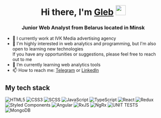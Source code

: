<h1 align="center">Hi there, I'm <a href="https://www.linkedin.com/in/gprokopovich/" target="_blank">Gleb</a> 
<img src="https://github.com/blackcater/blackcater/raw/main/images/Hi.gif" height="32"/></h1>
<h3 align="center">Junior Web Analyst from Belarus located in Minsk</h3>

- 🔭 I currently work at IVK Media advertising agency <br/>
- 🤔 I'm highly interested in web analytics and programming, but I'm also open to learning new technologies <br/> If you have any opportunities or suggestions, please feel free to reach out to me <br/>
- 🌱 I’m currently learning web analytics tools  <br/>
- 📫 How to reach me: <a href="https://t.me/glebprokopovich" target="_blank">Telegram</a> or <a href="https://www.linkedin.com/in/gprokopovich/" target="_blank">LinkedIn</a>

## My tech stack
![HTML5](https://img.shields.io/badge/HTML5-%23E34F26.svg?style=for-the-badge&logo=html5&logoColor=white&color=475e78)
![CSS3](https://img.shields.io/badge/CSS3-%231572B6.svg?style=for-the-badge&logo=css3&logoColor=white&color=475e78)
![SCSS](https://img.shields.io/badge/SCSS-%23CC6699.svg?style=for-the-badge&logo=sass&logoColor=white&color=475e78)
![JavaScript](https://img.shields.io/badge/JavaScript-%23F7DF1E.svg?style=for-the-badge&logo=javascript&logoColor=black&color=475e78)
![TypeScript](https://img.shields.io/badge/typescript-%23007ACC.svg?style=for-the-badge&logo=typescript&logoColor=white&color=475e78)
![React](https://img.shields.io/badge/react-%2320232a.svg?style=for-the-badge&logo=react&logoColor=%2361DAFB&color=475e78)
![Redux](https://img.shields.io/badge/Redux-%23764ABC.svg?style=for-the-badge&logo=redux&logoColor=white&color=475e78)
![Styled Components](https://img.shields.io/badge/Styled_Components-%23DB7093.svg?style=for-the-badge&logo=styled-components&logoColor=white&color=475e78)
![Angular](https://img.shields.io/badge/Angular-%23DD0031.svg?style=for-the-badge&logo=angular&logoColor=white&color=475e78)
![RxJS](https://img.shields.io/badge/RxJS-%23B7178C.svg?style=for-the-badge&logo=reactivex&logoColor=white&color=475e78)
![NgRx](https://img.shields.io/badge/NgRx-%23B7178C.svg?style=for-the-badge&logo=redux&logoColor=white&color=475e78)
![UNIT TESTS](https://img.shields.io/badge/UNIT_TESTS-%23CC6699.svg?style=for-the-badge&color=475e78)
![MongoDB](https://img.shields.io/badge/MongoDB-%2347A248.svg?style=for-the-badge&logo=mongodb&logoColor=white&color=475e78)

